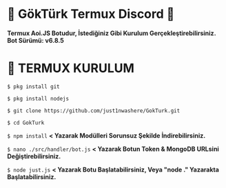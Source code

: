 # 💙 GökTürk Termux Discord 💙
**Termux Aoi.JS Botudur, İstediğiniz Gibi Kurulum Gerçekleştirebilirsiniz.**
**Bot Sürümü: v6.8.5**

# 🎄 TERMUX KURULUM
`$ pkg install git`

`$ pkg install nodejs`

`$ git clone https://github.com/just1nwashere/GokTurk.git`

`$ cd GokTurk`

`$ npm install` **< Yazarak Modülleri Sorunsuz Şekilde İndirebilirsiniz.**

`$ nano ./src/handler/bot.js` **< Yazarak Botun Token & MongoDB URLsini Değiştirebilirsiniz.**

`$ node just.js` **< Yazarak Botu Başlatabilirsiniz, Veya "node ." Yazarakta Başlatabilirsiniz.**
